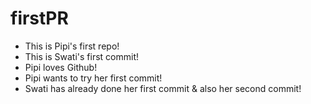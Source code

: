 # firstPR

- This is Pipi's first repo!
- This is Swati's first commit!
- Pipi loves Github!
- Pipi wants to try her first commit!
- Swati has already done her first commit & also her second commit!
